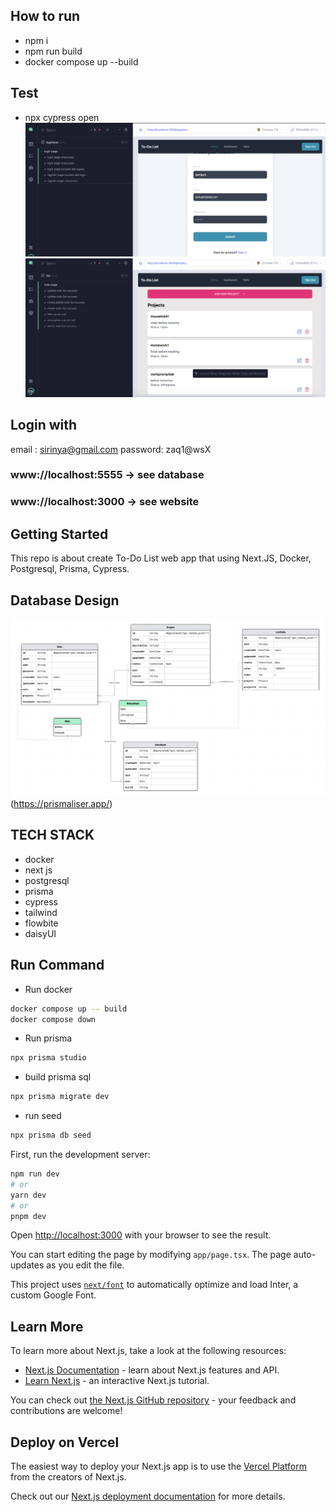 ## How to run
- npm i 
- npm run build
- docker compose up --build

## Test
-  npx cypress open
![Alt text](test1.png)
![Alt text](test2.png)

## Login with
email : sirinya@gmail.com
password: zaq1@wsX

### www://localhost:5555 -> see database
### www://localhost:3000 -> see website


## Getting Started

This repo is about create To-Do List web app that using Next.JS, Docker, Postgresql, Prisma, Cypress.

## Database Design 
![Alt text](image-1.png)
(https://prismaliser.app/)

## TECH STACK
- docker
- next js
- postgresql
- prisma
- cypress
- tailwind
- flowbite
- daisyUI

## Run Command
- Run docker
```bash
docker compose up -- build
docker compose down
```
- Run prisma
```bash
npx prisma studio
```
- build prisma sql
```bash
npx prisma migrate dev
```
- run seed
```bash
npx prisma db seed  
``` 

First, run the development server:

```bash
npm run dev
# or
yarn dev
# or
pnpm dev
```

Open [http://localhost:3000](http://localhost:3000) with your browser to see the result.

You can start editing the page by modifying `app/page.tsx`. The page auto-updates as you edit the file.

This project uses [`next/font`](https://nextjs.org/docs/basic-features/font-optimization) to automatically optimize and load Inter, a custom Google Font.

## Learn More

To learn more about Next.js, take a look at the following resources:

- [Next.js Documentation](https://nextjs.org/docs) - learn about Next.js features and API.
- [Learn Next.js](https://nextjs.org/learn) - an interactive Next.js tutorial.

You can check out [the Next.js GitHub repository](https://github.com/vercel/next.js/) - your feedback and contributions are welcome!

## Deploy on Vercel

The easiest way to deploy your Next.js app is to use the [Vercel Platform](https://vercel.com/new?utm_medium=default-template&filter=next.js&utm_source=create-next-app&utm_campaign=create-next-app-readme) from the creators of Next.js.

Check out our [Next.js deployment documentation](https://nextjs.org/docs/deployment) for more details.






